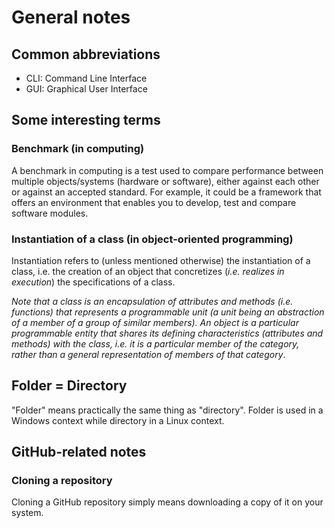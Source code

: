 # General notes
## Common abbreviations
- CLI: Command Line Interface
- GUI: Graphical User Interface

## Some interesting terms
### Benchmark (in computing)
A benchmark in computing is a test used to compare performance between multiple objects/systems (hardware or software), either against each other or against an accepted standard. For example, it could be a framework that offers an environment that enables you to develop, test and compare software modules.

### Instantiation of a class (in object-oriented programming)
Instantiation refers to (unless mentioned otherwise) the instantiation of a class, i.e. the creation of an object that concretizes (_i.e. realizes in execution_) the specifications of a class.

_Note that a class is an encapsulation of attributes and methods (i.e. functions) that represents a programmable unit (a unit being an abstraction of a member of a group of similar members). An object is a particular programmable entity that shares its defining characteristics (attributes and methods) with the class, i.e. it is a particular member of the category, rather than a general representation of members of that category_.

## Folder = Directory
"Folder" means practically the same thing as "directory". Folder is used in a Windows context while directory in a Linux context.

## GitHub-related notes
### Cloning a repository
Cloning a GitHub repository simply means downloading a copy of it on your system.
